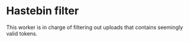# Hastebin filter

This worker is in charge of filtering out uploads that contains seemingly valid tokens.
